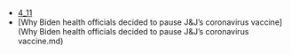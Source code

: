  - [4_11](4_11.md)
 - [Why Biden health officials decided to pause J&J’s coronavirus vaccine](Why Biden health officials decided to pause J&J’s coronavirus vaccine.md)
